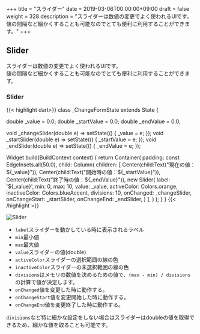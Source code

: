 +++
title = "スライダー"
date = 2019-03-06T00:00:00+09:00
draft = false
weight = 328
description = "スライダーは数値の変更でよく使われるUIです。値の間隔など細かくすることも可能なのでとても便利に利用することができます。"
+++

## Slider

スライダーは数値の変更でよく使われるUIです。  
値の間隔など細かくすることも可能なのでとても便利に利用することができます。

### Slider

{{< highlight dart>}}
class _ChangeFormState extends State<ChangeForm> {

  double _value = 0.0;
  double _startValue = 0.0;
  double _endValue = 0.0;

  void _changeSlider(double e) => setState(() { _value = e; });
  void _startSlider(double e) => setState(() { _startValue = e; });
  void _endSlider(double e) => setState(() { _endValue = e; });

  Widget build(BuildContext context) {
    return Container(
      padding: const EdgeInsets.all(50.0),
      child: Column(
        children: <Widget>[
          Center(child:Text("現在の値：${_value}")),
          Center(child:Text("開始時の値：${_startValue}")),
          Center(child:Text("終了時の値：${_endValue}")),
          new Slider(
            label: '${_value}',
            min: 0,
            max: 10,
            value: _value,
            activeColor: Colors.orange,
            inactiveColor: Colors.blueAccent,
            divisions: 10,
            onChanged: _changeSlider,
            onChangeStart: _startSlider,
            onChangeEnd: _endSlider,
          )
        ],
      )
    );
  }
}
{{< /highlight >}}

<img src="/images/basic/interactive/02/slider_01.gif" style="min-width:300px;max-width:600px;" alt="Slider"/>

- ``label``スライダーを動かしている時に表示されるラベル
- ``min``最小値
- ``max``最大値
- ``value``スライダーの値(double)
- ``activeColor``スライダーの選択範囲の線の色
- ``inactiveColor``スライダーの未選択範囲の線の色
- ``divisions``はメモリの数値を決めるための値で、``(max - min) / divisions``の計算で値が決定します。
- ``onChanged``値を変更した時に動作する。
- ``onChangeStart``値を変更開始した時に動作する。
- ``onChangeEnd``値を変更終了した時に動作する。

``divisions``など特に細かな設定をしない場合はスライダーはdoubleの値を取得できるため、細かな値を取ることも可能です。
